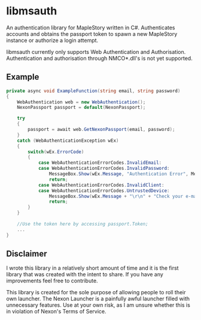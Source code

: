 # libmsauth
An authentication library for MapleStory written in C#. Authenticates accounts and obtains the passport token to spawn a new MapleStory instance or authorize a login attempt. 

libmsauth currently only supports Web Authentication and Authorisation. Authentication and authorisation through NMCO*.dll's is not yet supported.

## Example
```csharp
private async void ExampleFunction(string email, string password)
{
    WebAuthentication web = new WebAuthentication();
    NexonPassport passport = default(NexonPassport);

    try
    {
        passport = await web.GetNexonPassport(email, password);
    }
    catch (WebAuthenticationException wEx)
    {
        switch(wEx.ErrorCode)
        {
            case WebAuthenticationErrorCodes.InvalidEmail:
            case WebAuthenticationErrorCodes.InvalidPassword:
                MessageBox.Show(wEx.Message, "Authentication Error", MessageBoxButton.OK, MessageBoxImage.Error);
                return;
            case WebAuthenticationErrorCodes.InvalidClient:
            case WebAuthenticationErrorCodes.UntrustedDevice:
                MessageBox.Show(wEx.Message + "\r\n" + "Check your e-mail and manually verify your identity.", "API Configuration Error", MessageBoxButton.OK, MessageBoxImage.Stop);
                return;
        }
    }
    
    //Use the token here by accessing passport.Token;
    ...
}
```

## Disclaimer
I wrote this library in a relatively short amount of time and it is the first library that was created with the intent to share. If you have any improvements feel free to contribute.

This library is created for the sole purpose of allowing people to roll their own launcher. The Nexon Launcher is a painfully awful launcher filled with unnecessary features. Use at your own risk, as I am unsure whether this is in violation of Nexon's Terms of Service.
